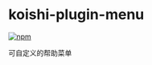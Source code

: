 # koishi-plugin-menu

[![npm](https://img.shields.io/npm/v/koishi-plugin-menu?style=flat-square)](https://www.npmjs.com/package/koishi-plugin-menu)

可自定义的帮助菜单
